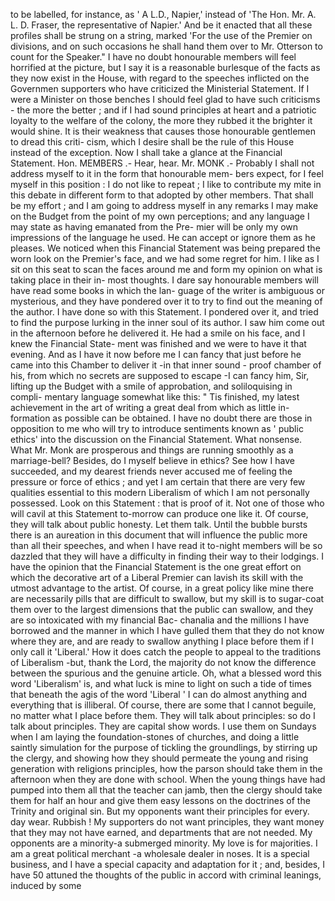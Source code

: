 to be labelled, for instance, as ' A L.D., Napier,' instead of 'The Hon. Mr. A. L. D. Fraser, the representative of Napier.' And be it enacted that all these profiles shall be strung on a string, marked 'For the use of the Premier on divisions, and on such occasions he shall hand them over to Mr. Otterson to count for the Speaker." I have no doubt honourable members will feel horrified at the picture, but I say it is a reasonable burlesque of the facts as they now exist in the House, with regard to the speeches inflicted on the Governmen supporters who have criticized the Ministerial Statement. If I were a Minister on those benches I should feel glad to have such criticisms - the more the better ; and if I had sound principles at heart and a patriotic loyalty to the welfare of the colony, the more they rubbed it the brighter it would shine. It is their weakness that causes those honourable gentlemen to dread this criti- cism, which I desire shall be the rule of this House instead of the exception. Now I shall take a glance at the Financial Statement. Hon. MEMBERS .- Hear, hear. Mr. MONK .- Probably I shall not address myself to it in the form that honourable mem- bers expect, for I feel myself in this position : I do not like to repeat ; I like to contribute my mite in this debate in different form to that adopted by other members. That shall be my effort ; and I am going to address myself in any remarks I may make on the Budget from the point of my own perceptions; and any language I may state as having emanated from the Pre- mier will be only my own impressions of the language he used. He can accept or ignore them as he pleases. We noticed when this Financial Statement was being prepared the worn look on the Premier's face, and we had some regret for him. I like as I sit on this seat to scan the faces around me and form my opinion on what is taking place in their in- most thoughts. I dare say honourable members will have read some books in which the lan- guage of the writer is ambiguous or mysterious, and they have pondered over it to try to find out the meaning of the author. I have done so with this Statement. I pondered over it, and tried to find the purpose lurking in the inner soul of its author. I saw him come out in the afternoon before he delivered it. He had a smile on his face, and I knew the Financial State- ment was finished and we were to have it that evening. And as I have it now before me I can fancy that just before he came into this Chamber to deliver it -in that inner sound - proof chamber of his, from which no secrets are supposed to escape -I can fancy him, Sir, lifting up the Budget with a smile of approbation, and soliloquising in compli- mentary language somewhat like this: " Tis finished, my latest achievement in the art of writing a great deal from which as little in- formation as possible can be obtained. I have no doubt there are those in opposition to me who will try to introduce sentiments known as ' public ethics' into the discussion on the Financial Statement. What nonsense. What Mr. Monk are prosperous and things are running smoothly as a marriage-bell? Besides, do I myself believe in ethics? See how I have succeeded, and my dearest friends never accused me of feeling the pressure or force of ethics ; and yet I am certain that there are very few qualities essential to this modern Liberalism of which I am not personally possessed. Look on this Statement : that is proof of it. Not one of those who will cavil at this Statement to-morrow can produce one like it. Of course, they will talk about public honesty. Let them talk. Until the bubble bursts there is an aureation in this document that will influence the public more than all their speeches, and when I have read it to-night members will be so dazzled that they will have a difficulty in finding their way to their lodgings. I have the opinion that the Financial Statement is the one great effort on which the decorative art of a Liberal Premier can lavish its skill with the utmost advantage to the artist. Of course, in a great policy like mine there are necessarily pills that are difficult to swallow, but my skill is to sugar-coat them over to the largest dimensions that the public can swallow, and they are so intoxicated with my financial Bac- chanalia and the millions I have borrowed and the manner in which I have gulled them that they do not know where they are, and are ready to swallow anything I place before them if I only call it 'Liberal.' How it does catch the people to appeal to the traditions of Liberalism -but, thank the Lord, the majority do not know the difference between the spurious and the genuine article. Oh, what a blessed word this word 'Liberalism' is, and what luck is mine to light on such a tide of times that beneath the agis of the word 'Liberal ' I can do almost anything and everything that is illiberal. Of course, there are some that I cannot beguile, no matter what I place before them. They will talk about principles: so do I talk about principles. They are capital show words. I use them on Sundays when I am laying the foundation-stones of churches, and doing a little saintly simulation for the purpose of tickling the groundlings, by stirring up the clergy, and showing how they should permeate the young and rising generation with religions principles, how the parson should take them in the afternoon when they are done with school. When the young things have had pumped into them all that the teacher can jamb, then the clergy should take them for half an hour and give them easy lessons on the doctrines of the Trinity and original sin. But my opponents want their principles for every. day wear. Rubbish ! My supporters do not want principles, they want money that they may not have earned, and departments that are not needed. My opponents are a minority-a submerged minority. My love is for majorities. I am a great political merchant -a wholesale dealer in noses. It is a special business, and I have a special capacity and adaptation for it ; and, besides, I have 50 attuned the thoughts of the public in accord with criminal leanings, induced by some 